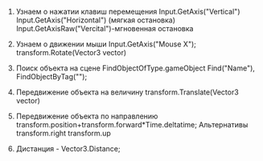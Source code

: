 1. Узнаем о нажатии клавиш перемещения 
Input.GetAxis("Vertical")
Input.GetAxis("Horizontal")
(мягкая остановка)
Input.GetAxisRaw("Vercital")-мгновенная остановка
2.  Узнаем о движении мыши
Input.GetAxis("Mouse X");
transform.Rotate(Vector3 vector)
3. Поиск объекта на сцене
FindObjectOfType<Type>.gameObject
Find("Name"), FindObjectByTag("");

5. Передвижение объекта  на величину
transform.Translate(Vector3 vector)

6. Передвижение объекта по направлению
transform.position+transform.forward*Time.deltatime;
Альтернативы
transform.right
transform.up

7. Дистанция - Vector3.Distance;




